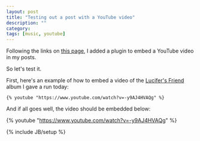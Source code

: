 ```yaml
---
layout: post
title: "Testing out a post with a YouTube video"
description: ""
category: 
tags: [music, youtube]
---
```

Following the links on [this page](https://github.com/dommmel/jekyll-youtube), I added a plugin to embed a YouTube video in my posts.

So let's test it.

First, here's an example of how to embed a video of the [Lucifer's Friend](https://www.discogs.com/Lucifers-Friend-Lucifers-Friend/master/90119) album I gave a run today:

```text
{% youtube "https://www.youtube.com/watch?v=-y9AJ4HVAQg" %}
```

And if all goes well, the video should be embedded below:

{% youtube "https://www.youtube.com/watch?v=-y9AJ4HVAQg" %}



{% include JB/setup %}
